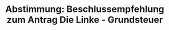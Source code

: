 ---
abstimmung:
  abstimmung: 2
  bundestagssitzung: 119
  legislaturperiode: 19
categories:
- Todo
data:
- title: Abstimmungsergebnis 20191018_2-data.pdf
  url: /res/2021-btw/abstimmungsergebnisse/20191018_2-data.pdf
- title: Abstimmungsergebnis 20191018_2_xls-data.xlsx
  url: /res/2021-btw/abstimmungsergebnisse/20191018_2_xls-data.xlsx
- title: Abstimmungsergebnis 20191018_2_xls-data.csv
  url: /res/2021-btw/abstimmungsergebnisse/csv/20191018_2_xls-data.csv
ergebnis:
  afd:
    enthaltung: 0
    gesamt: 91
    ja: 86
    nein: 0
    nichtabgegeben: 5
    ungueltig: 0
  bü90/gr:
    enthaltung: 0
    gesamt: 67
    ja: 0
    nein: 60
    nichtabgegeben: 7
    ungueltig: 0
  cdu/csu:
    enthaltung: 0
    gesamt: 246
    ja: 225
    nein: 0
    nichtabgegeben: 21
    ungueltig: 0
  die linke.:
    enthaltung: 0
    gesamt: 69
    ja: 0
    nein: 64
    nichtabgegeben: 5
    ungueltig: 0
  fdp:
    enthaltung: 0
    gesamt: 80
    ja: 72
    nein: 0
    nichtabgegeben: 8
    ungueltig: 0
  file: 20191018_2_xls-data.xlsx
  fraktionslos:
    enthaltung: 0
    gesamt: 4
    ja: 0
    nein: 1
    nichtabgegeben: 3
    ungueltig: 0
  spd:
    enthaltung: 0
    gesamt: 151
    ja: 134
    nein: 0
    nichtabgegeben: 17
    ungueltig: 0
layout: abstimmung
links:
- title: Link zu bundestag.de
  url: https://www.bundestag.de/parlament/plenum/abstimmung/abstimmung?id=624
preview: 'Deutscher Bundestag


  119. Sitzung des Deutschen Bundestages

  am Freitag, 18. Oktober 2019


  Endgültiges Ergebnis der Namentlichen Abstimmung Nr. 2


  Beschlussempfehlung des Ausschusses für Recht und Verbraucherschutz (6. Ausschuss)

  zu dem Antrag der Abgeordneten Caren Lay, Jörg Cezanne, Dr. Gesine Lötzsch, weiterer

  Abgeordneter und der Fraktion DIE LINKE.

  Grundsteuer nicht länger auf Mieterinnen und Mieter umlegen

  Drs. 19/8358 und 19/14118'
tags:
- Todo
title: 'Abstimmung: Beschlussempfehlung zum Antrag Die Linke - Grundsteuer'
---